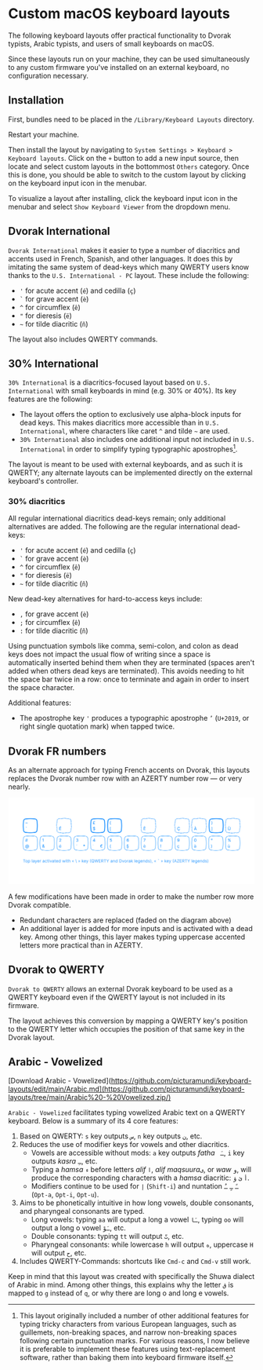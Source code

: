 # Custom macOS keyboard layouts

The following keyboard layouts offer practical functionality to Dvorak typists, Arabic typists, and users of small keyboards on macOS.

Since these layouts run on your machine, they can be used simultaneously to any custom firmware you've installed on an external keyboard, no configuration necessary.

## Installation

First, bundles need to be placed in the `/Library/Keyboard Layouts` directory.

Restart your machine.

Then install the layout by navigating to `System Settings > Keyboard > Keyboard layouts`. Click on the `+` button to add a new input source, then locate and select custom layouts in the bottommost `Others` category. Once this is done, you should be able to switch to the custom layout by clicking on the keyboard input icon in the menubar.

To visualize a layout after installing, click the keyboard input icon in the menubar and select  `Show Keyboard Viewer` from the dropdown menu.

## Dvorak International

`Dvorak International` makes it easier to type a number of diacritics and accents used in French, Spanish, and other languages. It does this by imitating the same system of dead-keys which many QWERTY users know thanks to the `U.S. International - PC` layout. These include the following:

- `'` for acute accent (`é`) and cedilla (`ç`)
- `` ` `` for grave accent (`è`)
- `^` for circumflex (`ê`)
- `"` for dieresis (`ë`)
- `~` for tilde diacritic (`ñ`)

The layout also includes QWERTY commands.


## 30% International

`30% International` is a diacritics-focused layout based on `U.S. International` with small keyboards in mind (e.g. 30% or 40%). Its key features are the following:

- The layout offers the option to exclusively use alpha-block inputs for dead keys. This makes diacritics more accessible than in `U.S. International`, where characters like caret `^` and tilde `~` are used.
- `30% International` also includes one additional input not included in `U.S. International` in order to simplify typing typographic apostrophes[^1].

The layout is meant to be used with external keyboards, and as such it is QWERTY; any alternate layouts can be implemented directly on the external keyboard's controller.

### 30% diacritics

All regular international diacritics dead-keys remain; only additional alternatives are added. The following are the regular international dead-keys:

- `'` for acute accent (`é`) and cedilla (`ç`)
- `` ` `` for grave accent (`è`)
- `^` for circumflex (`ê`)
- `"` for dieresis (`ë`)
- `~` for tilde diacritic (`ñ`)

New dead-key alternatives for hard-to-access keys include:

- `,` for grave accent (`è`)
- `;` for circumflex (`ê`)
- `:` for tilde diacritic (`ñ`)

Using punctuation symbols like comma, semi-colon, and colon as dead keys does not impact the usual flow of writing since a space is automatically inserted behind them when they are terminated (spaces aren't added when others dead keys are terminated). This avoids needing to hit the space bar twice in a row: once to terminate and again in order to insert the space character.

Additional features:

- The apostrophe key `'` produces a typographic apostrophe `’` (`U+2019`, or right single quotation mark) when tapped twice.

<!-- Perhaps ideally, these additional features should be implemented using text replacement software rather than directly in the layout:

- In French, narrow non-breaking spaces (`U+202F`) are regularly used alongside of punctuation, preceding question marks, exclamation points, colons, and semi-colons. To facilitate typing these narrow non-breaking spaces, the aforementioned punctuation marks are turned into dead keys. When tapped once, they output their expected character; when tapped twice, they output a narrow non-breaking space followed by the character.
- Two additional dead-keys are added for other international characters: right angled bracket and left angled bracket. This simplifies the task of typing guillemets, or Spanish and French quotation marks. A double left angled bracket will output a left guillemet `«` followed by a (full-width) non-breaking space; a double right angled bracket will output a right guillemet `»` preceded by a non-breaking space. -->


## Dvorak FR numbers

As an alternate approach for typing French accents on Dvorak, this layouts replaces the Dvorak number row with an AZERTY number row — or very nearly.

![](images/dvorak-fr-numbers.svg)

A few modifications have been made in order to make the number row more Dvorak compatible.

- Redundant characters are replaced (faded on the diagram above)
- An additional layer is added for more inputs and is activated with a dead key. Among other things, this layer makes typing uppercase accented letters more practical than in AZERTY.


## Dvorak to QWERTY

`Dvorak to QWERTY` allows an external Dvorak keyboard to be used as a QWERTY keyboard even if the QWERTY layout is not included in its firmware.

The layout achieves this conversion by mapping a QWERTY key's position to the QWERTY letter which occupies the position of that same key in the Dvorak layout.

[^1]: This layout originally included a number of other additional features for typing tricky characters from various European languages, such as guillemets, non-breaking spaces, and narrow non-breaking spaces following certain punctuation marks. For various reasons, I now believe it is preferable to implement these features using text-replacement software, rather than baking them into keyboard firmware itself.


## Arabic - Vowelized

[Download Arabic - Vowelized](https://github.com/picturamundi/keyboard-layouts/edit/main/Arabic.md](https://github.com/picturamundi/keyboard-layouts/tree/main/Arabic%20-%20Vowelized.zip/)

`Arabic - Vowelized` facilitates typing vowelized Arabic text on a QWERTY keyboard. Below is a summary of its 4 core features: 

1. Based on QWERTY: `s` key outputs `س`, `n` key outputs `ن`, etc.
2. Reduces the use of modifier keys for vowels and other diacritics.
    - Vowels are accessible without mods: `a` key outputs _fatha_ ` ـَ`, `i` key outputs _kasra_ `ـِ`, etc.
    - Typing a _hamsa_ `ء` before letters _alif_ `ا`, _alif maqsuura_`ى`, or _waw_ `و`, will produce the corresponding characters with a _hamsa_ diacritic: `أ` `ئ` `ؤ`.
    - Modifiers continue to be used for `إ` (`Shift-i`) and nuntation `ـً` `ـٍ` `ـٌ` (`Opt-a`, `Opt-i`, `Opt-u`).
3. Aims to be phonetically intuitive in how long vowels, double consonants, and pharyngeal consonants are typed.
    - Long vowels: typing `aa` will output a long a vowel `ـَا`, typing `oo` will output a long o vowel `ـَوْ`, etc. 
    - Double consonants: typing `tt` will output `تّ`, etc.
    - Pharyngeal consonants: while lowercase `h` will output `ه`, uppercase `H` will output  `ح`, etc.
4. Includes QWERTY-Commands: shortcuts like `Cmd-c` and `Cmd-v` still work.

Keep in mind that this layout was created with specifically the Shuwa dialect of Arabic in mind. Among other things, this explains why the letter `ق` is mapped to `g` instead of `q`, or why there are long o and long e vowels.
